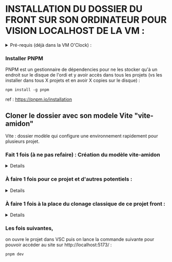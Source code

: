 # INSTALLATION DU DOSSIER DU FRONT SUR SON ORDINATEUR POUR VISION LOCALHOST DE LA VM :

<details>
<summary> Pré-requis (déjà dans la VM O'Clock) :</summary>
  
### Installer node

<details>
  <summary>Linux</summary>

**Ubuntu :**

```
sudo apt install nodejs
```

**Pour les autres distributions**, vérifier <https://github.com/nodesource/distributions/blob/master/README.md#installation-instructions>

Ou <https://nodejs.org/en/download/package-manager/>

**Alternative via NVM**  
NVM est un outil permettant de gérer plusieurs installations de plusieurs versions de node

- [Installer NVM](https://github.com/nvm-sh/nvm#installing-and-updating)
- [Utiliser NVM](https://github.com/nvm-sh/nvm#usage)

</details>

<details>
  <summary>MacOS</summary>

- A télécharger directement sur <https://nodejs.org/en/>

Ou

- [Installer homebrew](https://brew.sh/)
- Puis node avec la commande `brew install node`

</details>

<details>
  <summary>Windows</summary>

- A télécharger directement sur <https://nodejs.org/en/>

Ou

- [Installer chocolatey](https://chocolatey.org/)
- Puis node avec la commande `choco install nodejs`

</details>

### Mettre à jour node

<details>
  <summary>Linux</summary>

**Méthode via npm**

```
sudo npm cache clean -f
sudo npm install -g n
sudo n stable
```

**Si vous utilisez NVM**

- [Référez vous à l'utilisation de nvm](https://github.com/nvm-sh/nvm#usage)

</details>

<details>
  <summary>MacOS</summary>

- A télécharger directement sur <https://nodejs.org/en/>

Ou

**Méthode via npm**

```
sudo npm cache clean -f
sudo npm install -g n
sudo n stable
```

</details>

<details>
  <summary>Windows</summary>

- A télécharger directement sur <https://nodejs.org/en/>

Ou

- Si vous utilisez [chocolatey](https://chocolatey.org/) `choco upgrade nodejs`

</details>
</details>

  ### Installer PNPM
PNPM est un gestionnaire de dépendencies pour ne les stocker qu'à un endroit sur le disque de l'ordi et y avoir accès dans tous les projets (vs les installer dans tous X projets et en avoir X copies sur le disque) :
  
```
npm install -g pnpm
```

ref : https://pnpm.io/installation
 


## Cloner le dossier avec son modele Vite "vite-amidon"

Vite : dossier modèle qui configure une environnement rapidement pour plusieurs projet. 

### Fait 1 fois (à ne pas refaire) : Création du modèle vite-amidon 
<details>
C'est le modèle de base de vite avec les modifications suivantes :
  
+ eslint d'Airbnb (une référence)
+ prettier
+ d'autres choses modifier pour coller au modèle du react-vite-model d'O'Clock
+ Passage du <html lang="fr"> pour des sites en français
+ Ajout d'un reset de style css
+ Mise à zéro de App et main
+ Suppression des logos et assets par défaut
+ Ajout des dépendances React : react react-router-dom redux react-redux @reduxjs/toolkit react-dom 
+ Ajout de la bibliothèque d'icone : feather-icons
+ Ajout de l'extension de language CSS : sass
  
</details>
  
### À faire 1 fois pour ce projet et d'autres potentiels :
<details>
Cloner le repo vite-amidon dans un dossier sur votre VM ou ordinateur (dossier où seront les projets qui utiliseront le modèle) :

```
git clone git@github.com:MarionLeblanc77/vite-amidon.git
```

</details>

### À faire 1 fois à la place du clonage classique de ce projet front :
<details>
Ouvrir un terminal dans le dossier où le modèle vite-amidon a été cloné et utiliser la commande d'installation :

```
./vite-amidon/bin/install.sh
# si nécessaire, donner les droits à ce fichier :
# `chmod +x ./vite-amidon/bin/install.sh`
```

Renseigner soit :
- soit l'adresse SSH d'un dépôt Git (ce qu'on met d'habitude avec/après le git clone) (ex : git@github.com:O-clock-MA_PROMO/NOM_CHALLENGE.git)
- le nom du projet (ex : my-app)
Ici, pour ce projet :

```
git@github.com:O-clock-Nem/projet-4-aide-o-tri-front.git
```

La première fois, cette installation lance VSC, installe les dépendances et active aussi le serveur de dev sur localhost:5173. Le site est normalement accessible sur http://localhost:5173/.
</details>

### Les fois suivantes, 
on ouvre le projet dans VSC puis on lance la commande suivante pour pouvoir accéder au site sur http://localhost:5173/ :

```
pnpm dev
```
